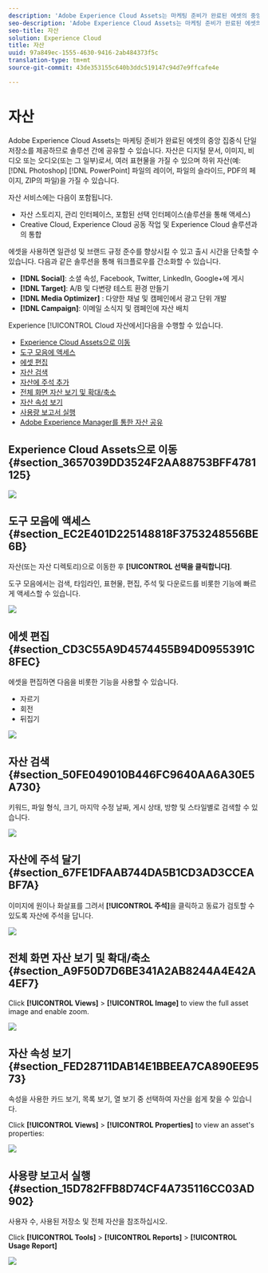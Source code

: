 ```yaml
---
description: 'Adobe Experience Cloud Assets는 마케팅 준비가 완료된 에셋의 중앙 집중식 단일 저장소를 제공하므로 솔루션 간에 공유할 수 있습니다. 자산은 디지털 문서, 이미지, 비디오 또는 오디오(또는 그 일부)로서, 여러 표현물을 가질 수 있으며 하위 자산(예: Photoshop 파일의 레이어, PowerPoint 파일의 슬라이드, PDF의 페이지, ZIP의 파일)을 가질 수 있습니다.'
seo-description: 'Adobe Experience Cloud Assets는 마케팅 준비가 완료된 에셋의 중앙 집중식 단일 저장소를 제공하므로 솔루션 간에 공유할 수 있습니다. 자산은 디지털 문서, 이미지, 비디오 또는 오디오(또는 그 일부)로서, 여러 표현물을 가질 수 있으며 하위 자산(예: Photoshop 파일의 레이어, PowerPoint 파일의 슬라이드, PDF의 페이지, ZIP의 파일)을 가질 수 있습니다.'
seo-title: 자산
solution: Experience Cloud
title: 자산
uuid: 97a849ec-1555-4630-9416-2ab484373f5c
translation-type: tm+mt
source-git-commit: 43de353155c640b3ddc519147c94d7e9ffcafe4e

---
```



# 자산

Adobe Experience Cloud Assets는 마케팅 준비가 완료된 에셋의 중앙 집중식 단일 저장소를 제공하므로 솔루션 간에 공유할 수 있습니다. 자산은 디지털 문서, 이미지, 비디오 또는 오디오(또는 그 일부)로서, 여러 표현물을 가질 수 있으며 하위 자산(예: [!DNL Photoshop] [!DNL PowerPoint] 파일의 레이어, 파일의 슬라이드, PDF의 페이지, ZIP의 파일)을 가질 수 있습니다.

자산 서비스에는 다음이 포함됩니다.

* 자산 스토리지, 관리 인터페이스, 포함된 선택 인터페이스(솔루션을 통해 액세스)
* Creative Cloud, Experience Cloud 공동 작업 및 Experience Cloud 솔루션과의 통합

에셋을 사용하면 일관성 및 브랜드 규정 준수를 향상시킬 수 있고 출시 시간을 단축할 수 있습니다. 다음과 같은 솔루션을 통해 워크플로우를 간소화할 수 있습니다.

* **[!DNL Social]**: 소셜 속성, Facebook, Twitter, LinkedIn, Google+에 게시
* **[!DNL Target]**: A/B 및 다변량 테스트 환경 만들기
* **[!DNL Media Optimizer]** : 다양한 채널 및 캠페인에서 광고 단위 개발
* **[!DNL Campaign]**: 이메일 소식지 및 캠페인에 자산 배치

Experience [!UICONTROL Cloud 자산에서]다음을 수행할 수 있습니다.

* [Experience Cloud Assets으로 이동](../experience-cloud-assets/experience-cloud-assets.md#section_3657039DD3524F2AA88753BFF4781125)
* [도구 모음에 액세스](../experience-cloud-assets/experience-cloud-assets.md#section_EC2E401D225148818F3753248556BE6B)
* [에셋 편집](../experience-cloud-assets/experience-cloud-assets.md#section_CD3C55A9D4574455B94D0955391C8FEC)
* [자산 검색](../experience-cloud-assets/experience-cloud-assets.md#section_50FE049010B446FC9640AA6A30E5A730)
* [자산에 주석 추가](../experience-cloud-assets/experience-cloud-assets.md#section_67FE1DFAAB744DA5B1CD3AD3CCEABF7A)
* [전체 화면 자산 보기 및 확대/축소](../experience-cloud-assets/experience-cloud-assets.md#section_A9F50D7D6BE341A2AB8244A4E42A4EF7)
* [자산 속성 보기](../experience-cloud-assets/experience-cloud-assets.md#section_FED28711DAB14E1BBEEA7CA890EE9573)
* [사용량 보고서 실행](../experience-cloud-assets/experience-cloud-assets.md#section_15D782FFB8D74CF4A735116CC03AD902)
* [Adobe Experience Manager를 통한 자산 공유](../experience-cloud-assets/experience-cloud-assets.md#section_45C1B72F4D274F54BC6CCB64D2580AC5)

## Experience Cloud Assets으로 이동 {#section_3657039DD3524F2AA88753BFF4781125}

![](assets/asset-nav.png)

## 도구 모음에 액세스 {#section_EC2E401D225148818F3753248556BE6B}

자산(또는 자산 디렉토리)으로 이동한 후 **[!UICONTROL 선택을 클릭합니다]**.

도구 모음에서는 검색, 타임라인, 표현물, 편집, 주석 및 다운로드를 비롯한 기능에 빠르게 액세스할 수 있습니다.

![](assets/asset-tools.png)

## 에셋 편집 {#section_CD3C55A9D4574455B94D0955391C8FEC}

에셋을 편집하면 다음을 비롯한 기능을 사용할 수 있습니다.

* 자르기
* 회전
* 뒤집기

![](assets/asset-edit.png)

## 자산 검색 {#section_50FE049010B446FC9640AA6A30E5A730}

키워드, 파일 형식, 크기, 마지막 수정 날짜, 게시 상태, 방향 및 스타일별로 검색할 수 있습니다.

![](assets/asset-search.png)

## 자산에 주석 달기 {#section_67FE1DFAAB744DA5B1CD3AD3CCEABF7A}

이미지에 원이나 화살표를 그려서 **[!UICONTROL 주석]**&#x200B;을 클릭하고 동료가 검토할 수 있도록 자산에 주석을 답니다.

![](assets/assets-annotate.png)

## 전체 화면 자산 보기 및 확대/축소 {#section_A9F50D7D6BE341A2AB8244A4E42A4EF7}

Click **[!UICONTROL Views]** > **[!UICONTROL Image]** to view the full asset image and enable zoom.

![](assets/asset-zoom.png)

## 자산 속성 보기 {#section_FED28711DAB14E1BBEEA7CA890EE9573}

속성을 사용한 카드 보기, 목록 보기, 열 보기 중 선택하여 자산을 쉽게 찾을 수 있습니다.

Click **[!UICONTROL Views]** > **[!UICONTROL Properties]** to view an asset&#39;s properties:

![](assets/asset-properties.png)

## 사용량 보고서 실행 {#section_15D782FFB8D74CF4A735116CC03AD902}

사용자 수, 사용된 저장소 및 전체 자산을 참조하십시오.

Click **[!UICONTROL Tools]** > **[!UICONTROL Reports]** > **[!UICONTROL Usage Report]**

![](assets/assets-usage-report.png)

